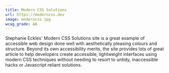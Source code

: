 ```yaml
---
title: Modern CSS Solutions
url: https://moderncss.dev
image: moderncss.jpg
wcag_grade: AA
---
```


Stephanie Eckles' Modern CSS Solutions site is a great example of accessible web design done well with aesthetically pleasing colours and structure. Beyond its own accessibility merits, the site provides lots of great article to help developers create accessible, lightweight interfaces using modern CSS techniques without needing to resort to untidy, inaccessible hacks or Javascript reliant solutions.
